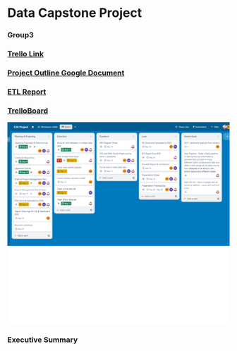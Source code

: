 # Data Capstone Project
### Group3

### [Trello Link](https://trello.com/b/eGAqRyKk/c50-project)

### [Project Outline Google Document](https://docs.google.com/document/d/1THD9E-ambO2z1r5A_yo4N2sezGQI1ngx8qdscpNlDts/edit?usp=sharing)

### [ETL Report](https://docs.google.com/document/d/1wLTfLtaF73sNXPi72_MRLooo1Bg13ZsnOUQh6zyGk7o/edit?usp=sharing)

### [TrelloBoard](./Project_Specifications/TrelloBoard.png)
![TrelloBoard](./Project_Specifications/TrelloBoard.png)

### Executive Summary

